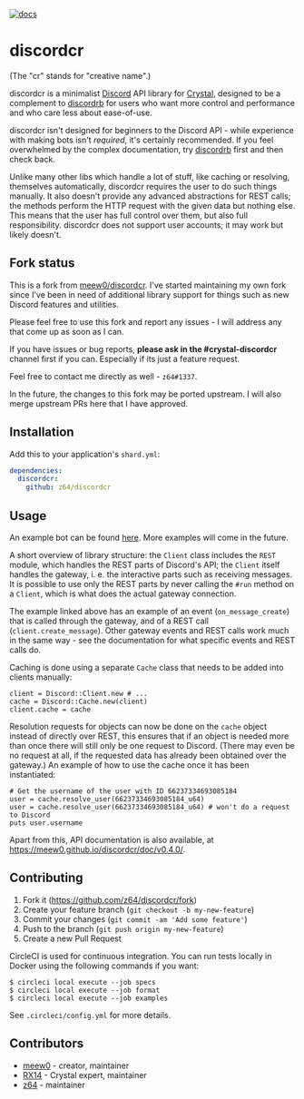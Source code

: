 [![docs](https://img.shields.io/badge/docs-latest-green.svg?style=flat-square)](https://meew0.github.io/discordcr/doc/v0.4.0/)

# discordcr

(The "cr" stands for "creative name".)

discordcr is a minimalist [Discord](https://discordapp.com/) API library for
[Crystal](https://crystal-lang.org/), designed to be a complement to
[discordrb](https://github.com/meew0/discordrb) for users who want more control
and performance and who care less about ease-of-use.

discordcr isn't designed for beginners to the Discord API - while experience
with making bots isn't *required*, it's certainly recommended. If you feel
overwhelmed by the complex documentation, try
[discordrb](https://github.com/meew0/discordrb) first and then check back.

Unlike many other libs which handle a lot of stuff, like caching or resolving,
themselves automatically, discordcr requires the user to do such things
manually. It also doesn't provide any advanced abstractions for REST calls;
the methods perform the HTTP request with the given data but nothing else.
This means that the user has full control over them, but also full
responsibility. discordcr does not support user accounts; it may work but
likely doesn't.

## Fork status

This is a fork from [meew0/discordcr](https://github.com/meew0/discordcr).
I've started maintaining my own fork since I've been in need of additional
library support for things such as new Discord features and utilities.

Please feel free to use this fork and report any issues - I will address any
that come up as soon as I can.

If you have issues or bug reports, **please ask in the #crystal-discordcr**
channel first if you can. Especially if its just a feature request.

Feel free to contact me directly as well - `z64#1337`.

In the future, the changes to this fork may be ported upstream. I will also
merge upstream PRs here that I have approved.

## Installation

Add this to your application's `shard.yml`:

```yaml
dependencies:
  discordcr:
    github: z64/discordcr
```

## Usage

An example bot can be found
[here](https://github.com/z64/discordcr/blob/master/examples/ping.cr). More
examples will come in the future.

A short overview of library structure: the `Client` class includes the `REST`
module, which handles the REST parts of Discord's API; the `Client` itself
handles the gateway, i. e. the interactive parts such as receiving messages. It
is possible to use only the REST parts by never calling the `#run` method on a
`Client`, which is what does the actual gateway connection.

The example linked above has an example of an event (`on_message_create`) that
is called through the gateway, and of a REST call (`client.create_message`).
Other gateway events and REST calls work much in the same way - see the
documentation for what specific events and REST calls do.

Caching is done using a separate `Cache` class that needs to be added into
clients manually:

```cr
client = Discord::Client.new # ...
cache = Discord::Cache.new(client)
client.cache = cache
```

Resolution requests for objects can now be done on the `cache` object instead of
directly over REST, this ensures that if an object is needed more than once
there will still only be one request to Discord. (There may even be no request
at all, if the requested data has already been obtained over the gateway.)
An example of how to use the cache once it has been instantiated:

```cr
# Get the username of the user with ID 66237334693085184
user = cache.resolve_user(66237334693085184_u64)
user = cache.resolve_user(66237334693085184_u64) # won't do a request to Discord
puts user.username
```

Apart from this, API documentation is also available, at
https://meew0.github.io/discordcr/doc/v0.4.0/.

## Contributing

1. Fork it (https://github.com/z64/discordcr/fork)
2. Create your feature branch (`git checkout -b my-new-feature`)
3. Commit your changes (`git commit -am 'Add some feature'`)
4. Push to the branch (`git push origin my-new-feature`)
5. Create a new Pull Request

CircleCI is used for continuous integration. You can run tests locally in
Docker using the following commands if you want:

```
$ circleci local execute --job specs
$ circleci local execute --job format
$ circleci local execute --job examples
```

See `.circleci/config.yml` for more details.

## Contributors

- [meew0](https://github.com/meew0) - creator, maintainer
- [RX14](https://github.com/RX14) - Crystal expert, maintainer
- [z64](https://github.com/RX14) - maintainer
